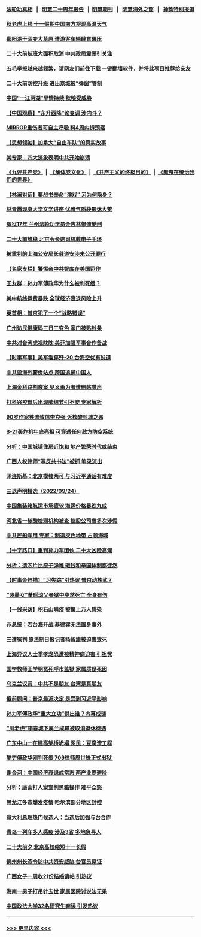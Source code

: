 #### [法轮功真相](https://github.com/gfw-breaker/truth/blob/master/README.md?t=0) &nbsp;&nbsp;|&nbsp;&nbsp; [明慧二十周年报告](https://github.com/gfw-breaker/mh-reports/blob/master/README.md?t=0) &nbsp;&nbsp;|&nbsp;&nbsp;[明慧期刊](https://github.com/gfw-breaker/mh-qikan) &nbsp;&nbsp;|&nbsp;&nbsp; [明慧海外之窗](https://github.com/gfw-breaker/mh-news/blob/master/README.md?t=0) &nbsp;&nbsp;|&nbsp;&nbsp; [神韵特别报道](https://github.com/gfw-breaker/mh-news/blob/master/shenyun.md?t=0)
#### [秋老虎上线 十一假期中国南方将现高温天气](../pages/nsc413/n13832749.md?t=09261650) 
#### [鄱阳湖干涸变大草原 遭游客车辆肆意碾压](../pages/nsc413/n13832774.md?t=09261650) 
#### [二十大前航班大面积取消 中共政局震荡引关注](../pages/nsc413/n13832753.md?t=09261650) 
#### 五毛举报越来越频繁，请网友们前往下载 [一键翻墙软件](https://github.com/gfw-breaker/ssr-accounts)，并将此项目推荐给亲友
#### [二十大前防控升级 进出京城被“弹窗”管制](../pages/nsc413/n13832665.md?t=09261650) 
#### [中国“一江两湖”旱情持续 秋粮受威胁](../pages/nsc413/n13832714.md?t=09261650) 
#### [【中国观察】“东升西降”论变调 涉内斗？](../pages/nsc413/n13832468.md?t=09261650) 
#### [MIRROR重伤者可自主呼吸 料4周内拆颈箍](../pages/nsc413/n13832562.md?t=09261650) 
#### [【思想领袖】加拿大“自由车队”的真实故事](../pages/nsc413/n13816427.md?t=09261650) 
#### [美专家：四大迹象表明中共开始崩溃](../pages/nsc413/n13832549.md?t=09261650) 
#### [《九评共产党》](https://github.com/begood0513/9ping.md/blob/master/README.md) &nbsp;|&nbsp; [《解体党文化》](../../../../jtdwh.md/blob/master/README.md)  &nbsp;|&nbsp; [《共产主义的终极目的》](../../../../gczydzjmd.md/blob/master/README.md) &nbsp;|&nbsp; [《魔鬼在统治我们的世界》](../../../../mgztzwmdsj.md/blob/master/README.md) 
#### [【林澜对话】栗战书奉命“演戏” 习为何隐身？](../pages/nsc413/n13832484.md?t=09261650) 
#### [林青霞现身大学文学讲座 优雅气质获影迷大赞](../pages/nsc413/n13832538.md?t=09261650) 
#### [冤狱17年 兰州法轮功学员金吉林惨遭酷刑](../pages/nsc413/n13832422.md?t=09261650) 
#### [二十大前维稳 北京令长途司机戴电子手环](../pages/nsc413/n13832464.md?t=09261650) 
#### [被重判的上海公安局长龚道安涉未公开罪行](../pages/nsc413/n13831922.md?t=09261650) 
#### [【名家专栏】警惕亲中共智库在美国运作](../pages/nsc413/n13832414.md?t=09261650) 
#### [王友群：孙力军傅政华为什么被判死缓？](../pages/nsc413/n13832108.md?t=09261650) 
#### [美中航线运费暴跌 全球经济衰退风险上升](../pages/nsc413/n13832474.md?t=09261650) 
#### [英首相：普京犯了一个“战略错误”](../pages/nsc413/n13832466.md?t=09261650) 
#### [广州访民健康码三日三变色 家门被贴封条](../pages/nsc413/n13832404.md?t=09261650) 
#### [中共对台湾虎视眈眈 美菲加强军事合作备战](../pages/nsc413/n13832254.md?t=09261650) 
#### [【时事军事】美军看穿歼-20 台海空优有说道](../pages/nsc413/n13832230.md?t=09261650) 
#### [中共设海外警侨站点 跨国追捕中国人](../pages/nsc413/n13831540.md?t=09261650) 
#### [上海金科路割喉案 见义勇为者遭删帖噤声](../pages/nsc413/n13832356.md?t=09261650) 
#### [打科兴疫苗后出现肺结节引不安 专家解析](../pages/nsc413/n13832328.md?t=09261650) 
#### [90岁作家铁流致信李克强 诉核酸封城之恶](../pages/nsc413/n13832290.md?t=09261650) 
#### [B-21轰炸机年底亮相 可穿透任何敌方防空系统](../pages/nsc413/n13830029.md?t=09261650) 
#### [分析：中国城镇住房近饱和 地产繁荣时代或结束](../pages/nsc413/n13832273.md?t=09261650) 
#### [广西人权律师“写反共书法”被抓 笔录流出](../pages/nsc413/n13832265.md?t=09261650) 
#### [泽连斯基：北京模棱两可 与习近平通话有难度](../pages/nsc413/n13832192.md?t=09261650) 
#### [三退声明精选（2022/09/24）](../pages/nsc413/n13832198.md?t=09261650) 
#### [中国集装箱航运市场疲软 海运价格暴跌九成](../pages/nsc413/n13832179.md?t=09261650) 
#### [河北省一核酸检测机构被查 控股公司曾多次涉假](../pages/nsc413/n13832156.md?t=09261650) 
#### [中共民船军用 专家：制造灰色地带 占领海域](../pages/nsc413/n13832114.md?t=09261650) 
#### [【十字路口】重判孙力军团伙 二十大凶险高潮](../pages/nsc413/n13832025.md?t=09261650) 
#### [分析：造芯片比原子弹难 砸钱和举国体制都徒然](../pages/nsc413/n13832150.md?t=09261650) 
#### [【时事金扫描】“习失踪”引热议 普京动核武？](../pages/nsc413/n13832116.md?t=09261650) 
#### [“泼墨女”董瑶琼父亲狱中突然死亡 全身有伤](../pages/nsc413/n13832115.md?t=09261650) 
#### [【一线采访】积石山瞒疫 被揭上万人感染](../pages/nsc413/n13831910.md?t=09261650) 
#### [菲总统：若台海开战 菲律宾无法置身事外](../pages/nsc413/n13832077.md?t=09261650) 
#### [三遭冤判 原法制日报记者杨智雄被迫害致死](../pages/nsc413/n13830419.md?t=09261650) 
#### [上海异议人士季孝龙恐遭被精神病迫害 引担忧](../pages/nsc413/n13831968.md?t=09261650) 
#### [国学教师王学明冤死呼市监狱 家属质疑死因](../pages/nsc413/n13831866.md?t=09261650) 
#### [乌克兰议员：中共不是朋友 台湾是真朋友](../pages/nsc413/n13832039.md?t=09261650) 
#### [俄前顾问：普京最近决定 是受到习近平影响](../pages/nsc413/n13832024.md?t=09261650) 
#### [孙力军傅政华“重大立功”供出谁？内幕成谜](../pages/nsc413/n13831817.md?t=09261650) 
#### [“川老虎”李春城下属兰成璋被取消退休待遇](../pages/nsc413/n13831914.md?t=09261650) 
#### [广东中山一在建高架桥坍塌 网民：豆腐渣工程](../pages/nsc413/n13831870.md?t=09261650) 
#### [酷吏傅政华刚判死缓 709律师周世锋正式出狱 ](../pages/nsc413/n13831911.md?t=09261650) 
#### [谢金河：中国经济衰退成常态 两产业要避险](../pages/nsc413/n13831239.md?t=09261650) 
#### [分析：唐山打人案宣判黑箱操作 难平众怒](../pages/nsc413/n13831867.md?t=09261650) 
#### [黑龙江多市爆发疫情 哈尔滨部分地区封控](../pages/nsc413/n13831830.md?t=09261650) 
#### [意大利总理热门候选人：当选后加强与台合作](../pages/nsc413/n13831782.md?t=09261650) 
#### [青岛一列车多人感疫 涉及3省 多地急寻人](../pages/nsc413/n13831819.md?t=09261650) 
#### [二十大前夕 北京高校缩短十一长假](../pages/nsc413/n13831756.md?t=09261650) 
#### [佛州州长签令防中共资安威胁 台官员见证](../pages/nsc413/n13831698.md?t=09261650) 
#### [广西女子一周收21份结婚请帖 引热议](../pages/nsc413/n13831770.md?t=09261650) 
#### [海南一男子打吊针去世 家属医院讨说法无果](../pages/nsc413/n13831762.md?t=09261650) 
#### [中国政法大学32名研究生弃读 引发热议](../pages/nsc413/n13831724.md?t=09261650) 

----
#### [ >>> 更早内容 <<< ](../indexes/nsc413-earlier.md)
